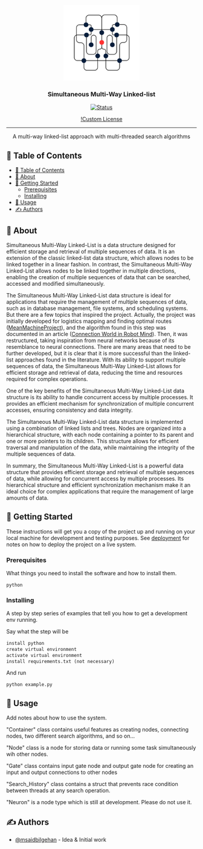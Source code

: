 <p align="center">
  <a href="" rel="noopener">
 <img width=200px height=200px src="/media/logo.png" alt="Project logo"></a>
</p>

<h3 align="center">Simultaneous Multi-Way Linked-list</h3>

<div align="center">

[![Status](https://img.shields.io/badge/status-active-success.svg)]()

[!Custom License](/LICENSE)

</div>

---

<p align="center"> A multi-way linked-list approach with multi-threaded search algorithms
    <br> 
</p>

## 📝 Table of Contents

- [📝 Table of Contents](#-table-of-contents)
- [🧐 About ](#-about-)
- [🏁 Getting Started ](#-getting-started-)
  - [Prerequisites](#prerequisites)
  - [Installing](#installing)
- [🎈 Usage ](#-usage-)
- [✍️ Authors ](#️-authors-)

## 🧐 About <a name = "about"></a>

Simultaneous Multi-Way Linked-List is a data structure designed for efficient storage and retrieval of multiple sequences of data. It is an extension of the classic linked-list data structure, which allows nodes to be linked together in a linear fashion. In contrast, the Simultaneous Multi-Way Linked-List allows nodes to be linked together in multiple directions, enabling the creation of multiple sequences of data that can be searched, accessed and modified simultaneously.

The Simultaneous Multi-Way Linked-List data structure is ideal for applications that require the management of multiple sequences of data, such as in database management, file systems, and scheduling systems. But there are a few topics that inspired the project. Actually, the project was initially developed for logistics mapping and finding optimal routes ([MeanMachineProject](https://gitlab.com/msaidbilgehan/MeanMachineProject)), and the algorithm found in this step was documented in an article ([Connection World in Robot Mind](https://www.researchgate.net/publication/353793701_Connection_World_in_Robot_Mind)). Then, it was restructured, taking inspiration from neural networks because of its resemblance to neural connections. There are many areas that need to be further developed, but it is clear that it is more successful than the linked-list approaches found in the literature. With its ability to support multiple sequences of data, the Simultaneous Multi-Way Linked-List allows for efficient storage and retrieval of data, reducing the time and resources required for complex operations.

One of the key benefits of the Simultaneous Multi-Way Linked-List data structure is its ability to handle concurrent access by multiple processes. It provides an efficient mechanism for synchronization of multiple concurrent accesses, ensuring consistency and data integrity.

The Simultaneous Multi-Way Linked-List data structure is implemented using a combination of linked lists and trees. Nodes are organized into a hierarchical structure, with each node containing a pointer to its parent and one or more pointers to its children. This structure allows for efficient traversal and manipulation of the data, while maintaining the integrity of the multiple sequences of data.

In summary, the Simultaneous Multi-Way Linked-List is a powerful data structure that provides efficient storage and retrieval of multiple sequences of data, while allowing for concurrent access by multiple processes. Its hierarchical structure and efficient synchronization mechanism make it an ideal choice for complex applications that require the management of large amounts of data.

## 🏁 Getting Started <a name = "getting_started"></a>

These instructions will get you a copy of the project up and running on your local machine for development and testing purposes. See [deployment](#deployment) for notes on how to deploy the project on a live system.

### Prerequisites

What things you need to install the software and how to install them.

```
python
```

### Installing

A step by step series of examples that tell you how to get a development env running.

Say what the step will be

```
install python
create virtual environment
activate virtual environment
install requirements.txt (not necessary)
```

And run

```
python example.py
```

## 🎈 Usage <a name="usage"></a>

Add notes about how to use the system.

"Container" class contains useful features as creating nodes, connecting nodes, two different search algorithms, and so on...

"Node" class is a node for storing data or running some task simultaneously wih other nodes. 

"Gate" class contains input gate node and output gate node for creating an input and output connections to other nodes

"Search_History" class contains a struct that prevents race condition between threads at any search operation.

"Neuron" is a node type which is still at development. Please do not use it.
## ✍️ Authors <a name = "authors"></a>

- [@msaidbilgehan](https://github.com/msaidbilgehan) - Idea & Initial work
